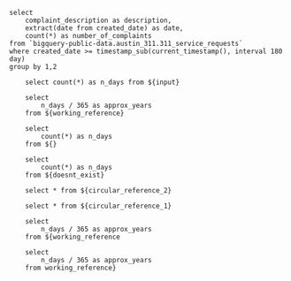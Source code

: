 <script>
    let vvv = 129
</script>

```input 
select 
    complaint_description as description,
    extract(date from created_date) as date, 
    count(*) as number_of_complaints 
from `bigquery-public-data.austin_311.311_service_requests` 
where created_date >= timestamp_sub(current_timestamp(), interval 180 day)
group by 1,2 
```

```working_reference 
    select count(*) as n_days from ${input}
```

```two_step_reference 
    select 
        n_days / 365 as approx_years
    from ${working_reference}
```

```missing_reference 
    select 
        count(*) as n_days 
    from ${}
```

```incorrect_reference 
    select 
        count(*) as n_days 
    from ${doesnt_exist}
```

```circular_reference_1
    select * from ${circular_reference_2}
```

```circular_reference_2
    select * from ${circular_reference_1}
```

```missing_close_bracket
    select 
        n_days / 365 as approx_years
    from ${working_reference
```

```missing_opening_bracket
    select 
        n_days / 365 as approx_years
    from working_reference}
```
